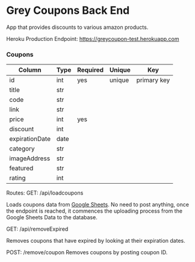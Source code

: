 # Grey Coupons Back End
App that provides discounts to various amazon products.

Heroku Production Endpoint:
https://greycoupon-test.herokuapp.com

### Coupons
| Column        |     Type      |    Required   |   Unique      |     Key       | 
| ------------- | ------------- | ------------- | ------------- | ------------- |
|     id        |  int          |    yes        | unique        | primary key   |
|  title         |  str          |            |                |               |
|   code   |       str       |             |               |             |
|      link     | str           |             |          |               |
|  price         |   int           |    yes        |               |               |
|      discount     | int           |              |         |               |
|  expirationDate         | date           |            |               |               |
|      category     | str           |            |         |               |
|  imageAddress         | str           |            |               |               |
|  featured         | str           |            |               |               |
|  rating         | int           |            |               |               |


Routes:
GET: /api/loadcoupons

Loads coupons data from [Google Sheets](https://docs.google.com/spreadsheets/d/1x_PgDjeZ0UMk6wYGASQcnOFEMYXfRzWU22pnqNz-nP8/edit?usp=sharing).
No need to post anything, once the endpoint is reached, it commences the uploading process from the Google Sheets Data to the database.

GET: /api/removeExpired

Removes coupons that have expired by looking at their expiration dates.

POST: /remove/coupon
Removes coupons by posting coupon ID.
